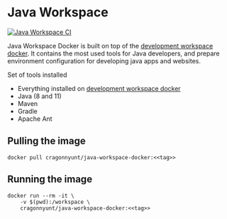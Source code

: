 # Java Workspace

[![Java Workspace CI](https://github.com/cragonnyunt/java-workspace/actions/workflows/main.yml/badge.svg?branch=main)](https://github.com/cragonnyunt/java-workspace/actions/workflows/main.yml)

Java Workspace Docker is built on top of the [development workspace docker](https://github.com/cragonnyunt/development-workspace). It contains the most used tools for Java developers, and prepare environment configuration for developing java apps and websites.

Set of tools installed
- Everything installed on [development workspace docker](https://github.com/cragonnyunt/development-workspace)
- Java (8 and 11)
- Maven
- Gradle
- Apache Ant

## Pulling the image

```
docker pull cragonnyunt/java-workspace-docker:<<tag>>
```

## Running the image

```
docker run --rm -it \
    -v $(pwd):/workspace \
    cragonnyunt/java-workspace-docker:<<tag>>
```
